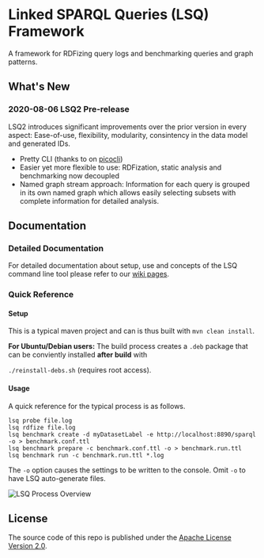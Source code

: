 # Linked SPARQL Queries (LSQ) Framework
A framework for RDFizing query logs and benchmarking queries and graph patterns.

## What's New

### 2020-08-06 LSQ2 Pre-release
LSQ2 introduces significant improvements over the prior version in every aspect: Ease-of-use, flexibility, modularity, consintency in the data model and generated IDs.

* Pretty CLI (thanks to on [picocli](https://github.com/remkop/picocli))
* Easier yet more flexible to use: RDFization, static analysis and benchmarking now decoupled
* Named graph stream approach: Information for each query is grouped in its own named graph which allows easily selecting subsets with complete information for detailed analysis.


## Documentation

### Detailed Documentation
For detailed documentation about setup, use and concepts of the LSQ command line tool please refer to our [wiki pages](https://github.com/AKSW/LSQ/wiki).

### Quick Reference

#### Setup

This is a typical maven project and can is thus built with `mvn clean install`.

**For Ubuntu/Debian users:** The build process creates a `.deb` package that can be conviently installed **after build** with

`./reinstall-debs.sh` (requires root access).


#### Usage
A quick reference for the typical process is as follows.
```
lsq probe file.log
lsq rdfize file.log
lsq benchmark create -d myDatasetLabel -e http://localhost:8890/sparql -o > benchmark.conf.ttl
lsq benchmark prepare -c benchmark.conf.ttl -o > benchmark.run.ttl
lsq benchmark run -c benchmark.run.ttl *.log
```

The `-o` option causes the settings to be written to the console. Omit `-o` to have LSQ auto-generate files.


![LSQ Process Overview](lsq-docs/lsq2-overview.svg "")


## License
The source code of this repo is published under the [Apache License Version 2.0](https://github.com/AKSW/jena-sparql-api/blob/master/LICENSE).



